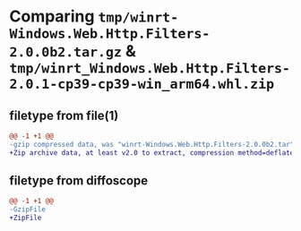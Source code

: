 # Comparing `tmp/winrt-Windows.Web.Http.Filters-2.0.0b2.tar.gz` & `tmp/winrt_Windows.Web.Http.Filters-2.0.1-cp39-cp39-win_arm64.whl.zip`

## filetype from file(1)

```diff
@@ -1 +1 @@
-gzip compressed data, was "winrt-Windows.Web.Http.Filters-2.0.0b2.tar", last modified: Sat Dec  2 18:28:00 2023, max compression
+Zip archive data, at least v2.0 to extract, compression method=deflate
```

## filetype from diffoscope

```diff
@@ -1 +1 @@
-GzipFile
+ZipFile
```

